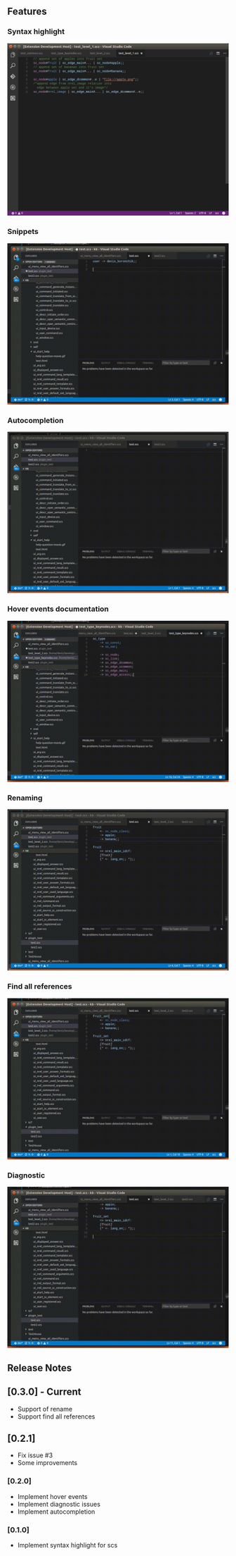 ## Features

### Syntax highlight
![Syntax highlighting](images/syntax-1.png)

### Snippets
![intelliSense](images/snippets.gif)

### Autocompletion
![Autocomplete](images/autocomplete.gif)

### Hover events documentation
![Hover](images/hover.gif)

### Renaming
![Rename](images/rename.gif)

### Find all references
![References](images/references.gif)

### Diagnostic
![Diagnostic](images/diagnostic.gif)

## Release Notes

## [0.3.0] - Current
- Support of rename
- Support find all references

## [0.2.1]
- Fix issue #3
- Some improvements

### [0.2.0]
- Implement hover events
- Implement diagnostic issues
- Implement autocompletion

### [0.1.0]
- Implement syntax highlight for scs

